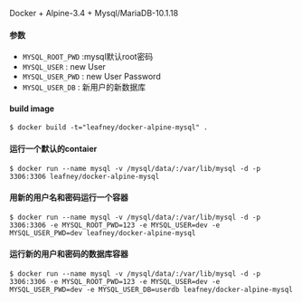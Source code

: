 Docker + Alpine-3.4 + Mysql/MariaDB-10.1.18

#### 参数

* `MYSQL_ROOT_PWD` :mysql默认root密码
* `MYSQL_USER`     : new User
* `MYSQL_USER_PWD` : new User Password
* `MYSQL_USER_DB`  : 新用户的新数据库

#### build image

```
$ docker build -t="leafney/docker-alpine-mysql" .
```

#### 运行一个默认的contaier

```
$ docker run --name mysql -v /mysql/data/:/var/lib/mysql -d -p 3306:3306 leafney/docker-alpine-mysql
```

#### 用新的用户名和密码运行一个容器

```
$ docker run --name mysql -v /mysql/data/:/var/lib/mysql -d -p 3306:3306 -e MYSQL_ROOT_PWD=123 -e MYSQL_USER=dev -e MYSQL_USER_PWD=dev leafney/docker-alpine-mysql
```

#### 运行新的用户和密码的数据库容器

```
$ docker run --name mysql -v /mysql/data/:/var/lib/mysql -d -p 3306:3306 -e MYSQL_ROOT_PWD=123 -e MYSQL_USER=dev -e MYSQL_USER_PWD=dev -e MYSQL_USER_DB=userdb leafney/docker-alpine-mysql
```
